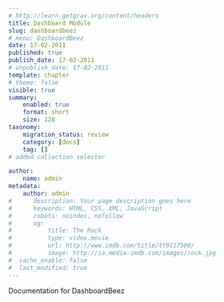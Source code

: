 ```yaml
---
# http://learn.getgrav.org/content/headers
title: Dashboard Module
slug: dashboardbeez
# menu: DashboardBeez
date: 17-02-2011
published: true
publish_date: 17-02-2011
# unpublish_date: 17-02-2011
template: chapter
# theme: false
visible: true
summary:
    enabled: true
    format: short
    size: 128
taxonomy:
    migration_status: review
    category: [docs]
    tag: []
# added collection selector

author:
    name: admin
metadata:
    author: admin
#      description: Your page description goes here
#      keywords: HTML, CSS, XML, JavaScript
#      robots: noindex, nofollow
#      og:
#          title: The Rock
#          type: video.movie
#          url: http://www.imdb.com/title/tt0117500/
#          image: http://ia.media-imdb.com/images/rock.jpg
#  cache_enable: false
#  last_modified: true
---
```


Documentation for DashboardBeez

